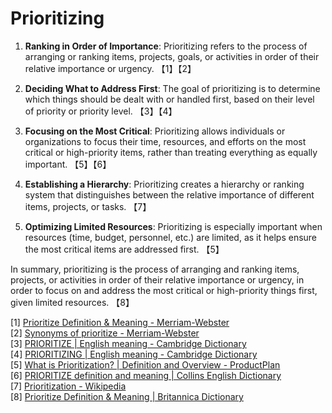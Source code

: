 # Prioritizing

1. **Ranking in Order of Importance**: Prioritizing refers to the process of arranging or ranking items, projects, goals, or activities in order of their relative importance or urgency. 【1】【2】

2. **Deciding What to Address First**: The goal of prioritizing is to determine which things should be dealt with or handled first, based on their level of priority or priority level. 【3】【4】

3. **Focusing on the Most Critical**: Prioritizing allows individuals or organizations to focus their time, resources, and efforts on the most critical or high-priority items, rather than treating everything as equally important. 【5】【6】

4. **Establishing a Hierarchy**: Prioritizing creates a hierarchy or ranking system that distinguishes between the relative importance of different items, projects, or tasks. 【7】

5. **Optimizing Limited Resources**: Prioritizing is especially important when resources (time, budget, personnel, etc.) are limited, as it helps ensure the most critical items are addressed first. 【5】

In summary, prioritizing is the process of arranging and ranking items, projects, or activities in order of their relative importance or urgency, in order to focus on and address the most critical or high-priority things first, given limited resources. 【8】

[1] [Prioritize Definition & Meaning - Merriam-Webster](https://www.merriam-webster.com/dictionary/prioritize)  
[2] [Synonyms of prioritize - Merriam-Webster](https://www.merriam-webster.com/thesaurus/prioritize)  
[3] [PRIORITIZE | English meaning - Cambridge Dictionary](https://dictionary.cambridge.org/dictionary/english/prioritize)  
[4] [PRIORITIZING | English meaning - Cambridge Dictionary](https://dictionary.cambridge.org/dictionary/english/prioritizing)  
[5] [What is Prioritization? | Definition and Overview - ProductPlan](https://www.productplan.com/glossary/prioritization/)  
[6] [PRIORITIZE definition and meaning | Collins English Dictionary](https://www.collinsdictionary.com/dictionary/english/prioritize)  
[7] [Prioritization - Wikipedia](https://en.wikipedia.org/wiki/Prioritization)  
[8] [Prioritize Definition & Meaning | Britannica Dictionary](https://www.britannica.com/dictionary/prioritize)
